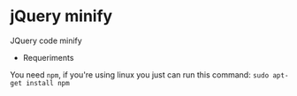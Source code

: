 # jQuery minify

JQuery code minify

* Requeriments

You need `npm`, if you're using linux you just can run this command:
`sudo apt-get install npm`
